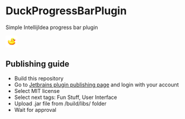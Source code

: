 # DuckProgressBarPlugin

Simple IntellijIdea progress bar plugin

![duck](src/main/resources/duck.png)

## Publishing guide
* Build this repository
* Go to <a href="https://plugins.jetbrains.com/plugin/add#intellij" target="_blank">Jetbrains plugin publishing page</a> and login with your account
* Select MIT license
* Select next tags: Fun Stuff, User Interface
* Upload .jar file from /build/libs/ folder
* Wait for approval